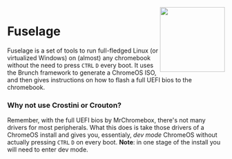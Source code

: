 <img align="right" width="150" height="150" src="https://emojipedia-us.s3.dualstack.us-west-1.amazonaws.com/thumbs/120/apple/271/rocket_1f680.png">

# Fuselage
Fuselage is a set of tools to run full-fledged Linux (or virtualized Windows) on (almost) any chromebook without the need to press ```CTRL``` ```D``` every boot.
It uses the Brunch framework to generate a ChromeOS ISO, and then gives instructions on how to flash a full UEFI bios to the chromebook.

### Why not use Crostini or Crouton?
Remember, with the full UEFI bios by MrChromebox, there's not many drivers for most peripherals. What this does is take those drivers of a ChromeOS install and gives you, essentialy, *dev mode* ChromeOS without actually pressing ```CTRL``` ```D``` on every boot. **Note**: in one stage of the install you will need to enter dev mode.
